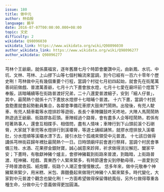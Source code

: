 ```yaml
---
issue: 180
title: 做中元
author: 林伯殷
language: 饒平
date: 2016-07-07T00:00:00.000+08:00
topic: 文史
difficulty: 2
wikidata: Q98096030
wikidata_link: https://www.wikidata.org/wiki/Q98096030
author_wikidata_link: https://www.wikidata.org/wiki/Q98096277
author_wikidata: Q98096277
---
```

芎林个王爺廟，就係廣福宮，逐年舊曆七月个時節會慶讚中元，由新鳳、水坑、中坑、文林、芎林、上山摎下山等七個村輪流來當調，到今已經有一百六十零年个歷史咧！芎林做中元有幾個重要个行程，當調个村從七月初四起始，就會先在街尾萬善祠前做戲、普渡萬善爺，七月十六下晝會放水燈，七月十七愛在廟坪前个燈篙下奉飯，該暗晡續等在街路普渡好兄弟，二十八還愛普渡細子，安到「細人仔普」，其中，最鬧熱个就係十六下晝放水燈摎十七暗晡个普渡。
十六下晝，當調个村民食飽晝就會起勢動員集合，各鄰會準備花車摎大鼓來鬥鬧熱。出發後，有兜人駛車、有兜人騎車載等水燈排跈等遊街，長長个車陣鑼鼓咚天咚地，大陣人馬鬧鬧熱熱遊過王爺廟、街路摎各莊頭。車陣經過个路脣，會有盡多人企等䀴鬧熱，若係有䀴著熟事人，還會互相揲手、相借問，盡有人情味；車陣行到下山頭前溪个石䃗脣，大家就下車兜等水燈排行到溪壩脣，等道士誦經誦煞，就摎水燈排放入溪壩肚，分水燈順等溪壩水漂下去，接引水肚个孤魂來領受中元普渡。
十七該日做得講係芎林街莊歸年裡肚最鬧熱个一日。日時頭廟坪前會進行祭拜，當調个村民會準備三牲、水酒、花果摎金銀財寶，誠心誠意來跈拜，祈求做得消災解厄、闔家平安；下晝時，有敬獻神豬个爐主，會摎神豬載到街路來普渡，到臨暗，上街路普渡、䀴神豬、䀴戲、賣東西个人緊來緊多，有時節還會尖到停動毋得，一直愛到交子時普渡收孤、紙炮響，街路个人潮正會慢慢散忒。
恁多年來，做中元敬奉个神豬緊來緊少，用米糕、米包、壽麵疊起來做現代神豬个人緊來緊多。時代變化，大家對中元普渡个觀念也變化咧！一方面希望做得保留傳統風俗，另外乜做得尊重各種生命，分做中元个意義做得更加圓滿。

